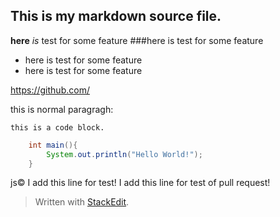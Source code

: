 This is my markdown source file.
---
**here** _is_ test for some feature 
###here is test for some feature 
* here is test for some feature 
* here is test for some feature 

https://github.com/

this is normal paragragh:

    this is a code block. 
    
```java
    int main(){
        System.out.println("Hello World!");
    }
```

js&copy;
I add this line for test!
I add this line for test of pull request!

> Written with [StackEdit](https://stackedit.io/).
